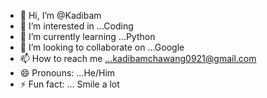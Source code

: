 - 👋 Hi, I’m @Kadibam
- 👀 I’m interested in ...Coding
- 🌱 I’m currently learning ...Python
- 💞️ I’m looking to collaborate on ...Google
- 📫 How to reach me ...kadibamchawang0921@gmail.com
- 😄 Pronouns: ...He/Him
- ⚡ Fun fact: ... Smile a lot

<!---
Kadibam/Kadibam is a ✨ special ✨ repository because its `README.md` (this file) appears on your GitHub profile.
You can click the Preview link to take a look at your changes.
--->

